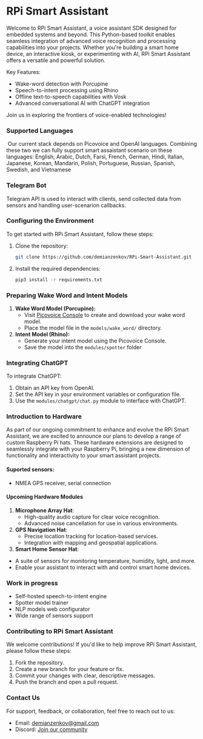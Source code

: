 # RPi Smart Assistant 

Welcome to RPi Smart Assistant, a voice assistant SDK designed for embedded systems and beyond. This Python-based toolkit enables seamless integration of advanced voice recognition and processing capabilities into your projects. Whether you're building a smart home device, an interactive kiosk, or experimenting with AI, RPi Smart Assistant offers a versatile and powerful solution. 

Key Features: 

- Wake-word detection with Porcupine
- Speech-to-intent processing using Rhino
- Offline text-to-speech capabilities with Vosk
- Advanced conversational AI with ChatGPT integration

Join us in exploring the frontiers of voice-enabled technologies!

### Supported Languages

​	Our current stack depends on Picovoice and OpenAI languages. Combining these two we can fully support smart assaistant scenario on these languages: English, Arabic, Dutch, Farsi, French, German, Hindi, Italian, Japanese, Korean, Mandarin, Polish, Portuguese, Russian, Spanish, Swedish, and Vietnamese

### Telegram Bot

Telegram API is used to interact with clients, send collected data from sensors and handling user-scenarion callbacks.

### Configuring the Environment 

To get started with RPi Smart Assistant, follow these steps: 

1. Clone the repository:

   ```bash
   git clone https://github.com/demianzenkov/RPi-Smart-Assistant.git
   ```

2. Install the required dependencies:

   ```bash
   pip3 install -r requirements.txt
   ```

### Preparing Wake Word and Intent Models

1. **Wake Word Model (Porcupine):**
   - Visit [Picovoice Console](https://console.picovoice.ai/) to create and download your wake word model.
   - Place the model file in the `models/wake_word/` directory.
2. **Intent Model (Rhino):**
   - Generate your intent model using the Picovoice Console.
   - Save the model into the `modules/spotter` folder

### Integrating ChatGPT

To integrate ChatGPT:

1. Obtain an API key from OpenAI.
2. Set the API key in your environment variables or configuration file.
3. Use the `modules/chatgpt/chat.py` module to interface with ChatGPT.

### Introduction to Hardware

As part of our ongoing commitment to enhance and evolve the RPi Smart Assistant, we are excited to announce our plans to develop a range of custom Raspberry Pi hats. These hardware extensions are designed to seamlessly integrate with your Raspberry Pi, bringing a new dimension of functionality and interactivity to your smart assistant projects. 

#### Suported sensors:

- NMEA GPS receiver, serial connection

#### Upcoming Hardware Modules

1. **Microphone Array Hat**:
    - High-quality audio capture for clear voice recognition.   
    - Advanced noise cancellation for use in various environments. 
2. **GPS Navigation Hat**:
   - Precise location tracking for location-based services. 
   - Integration with mapping and geospatial applications. 
3.  **Smart Home Sensor Hat**:
   - A suite of sensors for monitoring temperature, humidity, light, and more. 
   - Enable your assistant to interact with and control smart home devices. 

### Work in progress

- Self-hosted speech-to-intent engine
- Spotter model trainer
- NLP models web configurator
- Wide range of sensors support

### Contributing to RPi Smart Assistant 

We welcome contributions! If you'd like to help improve RPi Smart Assistant, please follow these steps: 

1. Fork the repository.
2. Create a new branch for your feature or fix.
3. Commit your changes with clear, descriptive messages.
4. Push the branch and open a pull request.

### Contact Us 

For support, feedback, or collaboration, feel free to reach out to us: 

- Email: [demianzenkov@gmail.com](mailto:demianzenkov@gmail.com)
- Discord: [Join our community](https://discord.gg/XEEKEUyc)